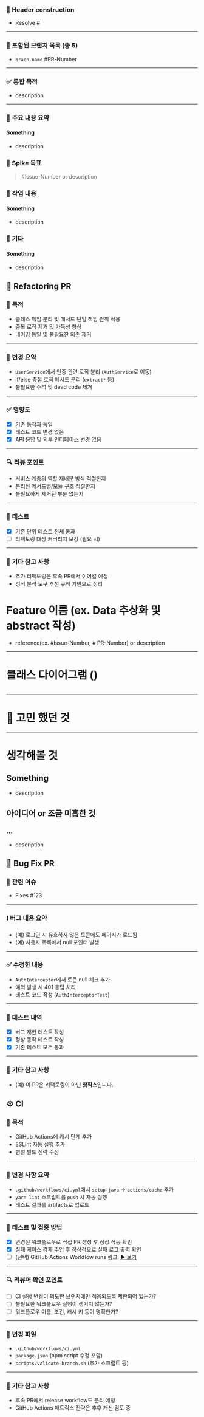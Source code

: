 <!-------------------------- Group Spike Root -------------------------->

<!-- Title: [Spike] issueX descrition -->
<!-- Label: Group spike -->


### 🌲 Header construction
- Resolve #
---
### 🧩 포함된 브랜치 목록 (총 5)
- `bracn-name` #PR-Number
---
### ✅ 통합 목적
- description
---
### 🔎 주요 내용 요약

#### Something
- description





<!-------------------------- Individual Spike -------------------------->

<!-- Title: [Spike] issueX descrition -->
<!-- Label: Group Spike or Individual spike-->

### 🧪 Spike 목표
> #Issue-Number or description

### 🔨 작업 내용
#### Something
- description

### 🧹 기타
#### Something
- description





<!-------------------------- Refactor -------------------------->
<!-- Title: [Refactor] description -->
<!-- Label:  -->
## 🔧 Refactoring PR

### 📌 목적
<!-- 어떤 의도로 리팩토링을 진행했는지 작성 -->
- 클래스 책임 분리 및 메서드 단일 책임 원칙 적용
- 중복 로직 제거 및 가독성 향상
- 네이밍 통일 및 불필요한 의존 제거

---

### 🧩 변경 요약
<!-- 주요 변경 사항 요약 (기능 변경 없어야 함) -->
- `UserService`에서 인증 관련 로직 분리 (`AuthService`로 이동)
- if/else 중첩 로직 메서드 분리 (`extract*` 등)
- 불필요한 주석 및 dead code 제거

---

### ✅ 영향도
- [x] 기존 동작과 동일
- [x] 테스트 코드 변경 없음
- [x] API 응답 및 외부 인터페이스 변경 없음

---

### 🔍 리뷰 포인트
<!-- 리뷰어가 집중해서 보면 좋을 변경 지점 -->
- 서비스 계층의 역할 재배분 방식 적절한지
- 분리된 메서드명/모듈 구조 적절한지
- 불필요하게 제거된 부분 없는지

---

### 🧪 테스트
- [x] 기존 단위 테스트 전체 통과
- [ ] 리팩토링 대상 커버리지 보강 (필요 시)

---

### 📝 기타 참고 사항
- 추가 리팩토링은 후속 PR에서 이어갈 예정
- 정적 분석 도구 추천 규칙 기반으로 정리





<!-------------------------- Feature -------------------------->

<!-- Title: [Feature] description -->
<!-- Label: enhancement -->
# Feature 이름 (ex. Data 추상화 및 abstract 작성)
- reference(ex. #Issue-Number, # PR-Number) or description

<!-- # Custom 항목 -->
---
# 클래스 다이어그램 ()
```mermaid

```
---
# 🤔 고민 했던 것

---
# 생각해볼 것
## Something
- description
## 아이디어 or 조금 미흡한 것
### ...
- description





<!-------------------------- Fix bug -------------------------->

<!-- Title: [Fix] description -->
<!-- Label: bug -->


## 🐞 Bug Fix PR

### 📌 관련 이슈
<!-- 해당 버그 이슈 번호를 연결. 없다면 description -->
- Fixes #123

---

### ❗ 버그 내용 요약
<!-- 어떤 문제가 발생했는지 요약 설명 -->
- (예) 로그인 시 유효하지 않은 토큰에도 페이지가 로드됨
- (예) 사용자 목록에서 null 포인터 발생

---

### ✅ 수정한 내용
<!-- 어떤 방식으로 버그를 해결했는지 구체적으로 작성 -->
- `AuthInterceptor`에서 토큰 null 체크 추가
- 예외 발생 시 401 응답 처리
- 테스트 코드 작성 (`AuthInterceptorTest`)

---

### 🧪 테스트 내역
- [x] 버그 재현 테스트 작성
- [x] 정상 동작 테스트 작성
- [x] 기존 테스트 모두 통과

---

### 📝 기타 참고 사항
<!-- 코드 리뷰어가 알아야 할 추가 정보가 있다면 작성 -->
- (예) 이 PR은 리팩토링이 아닌 **핫픽스**입니다.


<!-------------------------- CI -------------------------->

<!-- Title: [CI] Description -->
<!-- Label: ci -->
## ⚙️ CI

### 📌 목적
<!-- CI 관련 무엇을 개선 또는 추가했는지 명시 -->
- GitHub Actions에 캐시 단계 추가
- ESLint 자동 실행 추가
- 병렬 빌드 전략 수정

---

### 🔧 변경 사항 요약
<!-- 핵심 변경 내용을 간결하게 정리 -->
- `.github/workflows/ci.yml`에서 `setup-java` → `actions/cache` 추가
- `yarn lint` 스크립트를 `push` 시 자동 실행
- 테스트 결과를 artifacts로 업로드

---

### 🧪 테스트 및 검증 방법
<!-- PR에서 어떤 방식으로 정상 동작을 검증했는지 작성 -->
- [x] 변경된 워크플로우로 직접 PR 생성 후 정상 작동 확인
- [x] 실패 케이스 강제 주입 후 정상적으로 실패 로그 출력 확인
- [ ] (선택) GitHub Actions Workflow runs 링크: [▶️ 보기](https://github.com/...)

---

### 🔍 리뷰어 확인 포인트
- [ ] CI 설정 변경이 의도한 브랜치에만 적용되도록 제한되어 있는가?
- [ ] 불필요한 워크플로우 실행이 생기지 않는가?
- [ ] 워크플로우 이름, 조건, 캐시 키 등이 명확한가?

---

### 📁 변경 파일
- `.github/workflows/ci.yml`
- `package.json` (npm script 수정 포함)
- `scripts/validate-branch.sh` (추가 스크립트 등)

---

### 📝 기타 참고 사항
<!-- 문서화, 후속 작업, 개선 여지 등 -->
- 후속 PR에서 release workflow도 분리 예정
- GitHub Actions 매트릭스 전략은 추후 개선 검토 중
